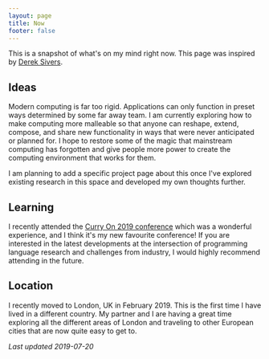```yaml
---
layout: page
title: Now
footer: false
---
```


This is a snapshot of what's on my mind right now. This page was inspired by [Derek Sivers](https://sivers.org/now).

## Ideas

Modern computing is far too rigid. Applications can only function in preset ways
determined by some far away team. I am currently exploring how to make computing
more malleable so that anyone can reshape, extend, compose, and share new
functionality in ways that were never anticipated or planned for. I hope to
restore some of the magic that mainstream computing has forgotten and give
people more power to create the computing environment that works for them.

I am planning to add a specific project page about this once I've explored
existing research in this space and developed my own thoughts further.

## Learning

I recently attended the [Curry On 2019 conference][curryon2019] which was a
wonderful experience, and I think it's my new favourite conference! If you are
interested in the latest developments at the intersection of programming
language research and challenges from industry, I would highly recommend
attending in the future.

[curryon2019]: https://www.curry-on.org/2019/

## Location

I recently moved to London, UK in February 2019. This is the first time I have
lived in a different country. My partner and I are having a great time exploring
all the different areas of London and traveling to other European cities that
are now quite easy to get to.

_Last updated 2019-07-20_
